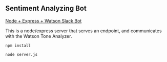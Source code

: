 ## Sentiment Analyzing Bot

[Node + Express + Watson Slack Bot](https://sue.fyi/ai)

This is a node/express server that serves an endpoint, and communicates with the Watson Tone Analyzer. 

`npm install`

`node server.js`
